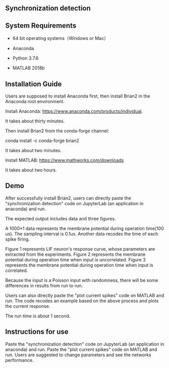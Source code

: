 ## Synchronization detection

## System Requirements

+ 64 bit operating systems（Windows or Mac）

+ Anaconda

+ Python 3.7.6 

+ MATLAB 2018b

 ## Installation Guide

Users are supposed to install Anaconda first, then install Brian2 in the Anaconda root environment.

Install Anaconda: https://www.anaconda.com/products/individual.

It takes about thirty minutes.

Then install Brian2 from the conda-forge channel:

conda install -c conda-forge brian2

It takes about two minutes.

Install MATLAB: https://www.mathworks.com/downloads

It takes about two hours.

## Demo

After successfully install Brian2, users can directly paste the "synchronization detection" code on JupyterLab (an application in anaconda) and run.

The expected output includes data and three figures.

A 1000*1 data represents the membrane potential during operation time(100 us). The sampling interval is 0.1us.
Another data recodes the time of each spike firing. 

Figure 1 represents LIF neuron's response curve, whose parameters are extracted from the experiments. 
Figure 2 represents the membrane potential during operation time when input is uncorrelated.
Figure 3 represents the membrane potential during operation time when input is correlated.

Because the input is a Poisson input with randomness, there will be some differences in results from run to run. 

Users can also directly paste the "plot current spikes" code on MATLAB and run. The code recodes an example based on the above process and plots the current response.


The run time is about 1 second.

## Instructions for use

Paste the "synchronization detection" code on JupyterLab (an application in anaconda) and run.
Paste the "plot current spikes" code on MATLAB and run.
Users are suggested to change parameters and see the networks performance.

